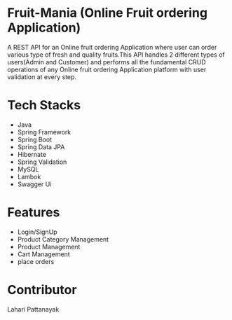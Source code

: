 # Fruit-Mania (Online Fruit ordering Application)

A REST API for an Online fruit ordering Application where user can order various type of fresh and quality fruits.This API handles 2 different types of users(Admin and Customer) and performs all the fundamental CRUD operations of any Online fruit ordering Application platform with user validation at every step.

# Tech Stacks
 - Java
 - Spring Framework
 - Spring Boot
 - Spring Data JPA
 - Hibernate
 - Spring Validation
 - MySQL
 - Lambok
 - Swagger Ui
 
# Features
  - Login/SignUp
  - Product Category Management
  - Product Management 
  - Cart Management 
  - place orders

# Contributor
Lahari Pattanayak

